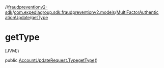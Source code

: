 //[fraudpreventionv2-sdk](../../../index.md)/[com.expediagroup.sdk.fraudpreventionv2.models](../index.md)/[MultiFactorAuthenticationUpdate](index.md)/[getType](get-type.md)

# getType

[JVM]\

public [AccountUpdateRequest.Type](../-account-update-request/-type/index.md)[getType](get-type.md)()
